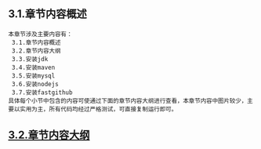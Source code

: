 
## 3.1.章节内容概述
    本章节涉及主要内容有：
     3.1.章节内容概述
     3.2.章节内容大纲
     3.3.安装jdk
     3.4.安装maven
     3.5.安装mysql
     3.6.安装nodejs
     3.7.安装fastgithub
	具体每个小节中包含的内容可使通过下面的章节内容大纲进行查看，本章节内容中图片较少，主要以实用为主，所有代码均经过严格测试，可直接复制运行即可。

## <a href="/enhance/markmap/environment/centos/centos7/chapter/centos7-outline5-chapter3.html" target="_blank">3.2.章节内容大纲</a>

<Markmap localtion="/enhance/markmap/environment/centos/centos7/chapter/centos7-outline5-chapter3.html"/>

